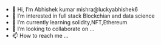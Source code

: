 - 👋 Hi, I’m Abhishek kumar mishra@luckyabhishek6
- 👀 I’m interested in full stack Blockchian and data science
- 🌱 I’m currently learning solidity,NFT,Ethereum
- 💞️ I’m looking to collaborate on ...
- 📫 How to reach me ...

<!---
luckyabhishek6/luckyabhishek6 is a ✨ special ✨ repository because its `README.md` (this file) appears on your GitHub profile.
You can click the Preview link to take a look at your changes.
--->

